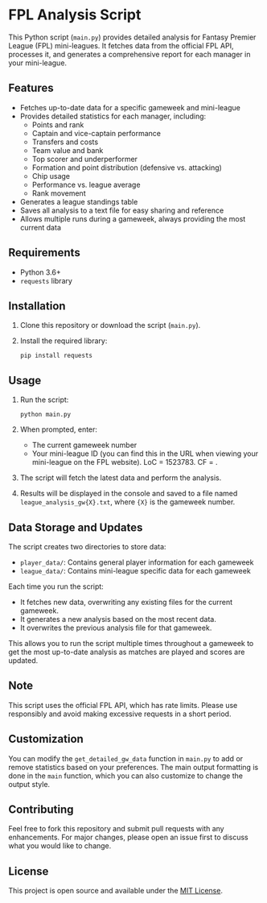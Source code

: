 # FPL Analysis Script

This Python script (`main.py`) provides detailed analysis for Fantasy Premier League (FPL) mini-leagues. It fetches data from the official FPL API, processes it, and generates a comprehensive report for each manager in your mini-league.

## Features

- Fetches up-to-date data for a specific gameweek and mini-league
- Provides detailed statistics for each manager, including:
  - Points and rank
  - Captain and vice-captain performance
  - Transfers and costs
  - Team value and bank
  - Top scorer and underperformer
  - Formation and point distribution (defensive vs. attacking)
  - Chip usage
  - Performance vs. league average
  - Rank movement
- Generates a league standings table
- Saves all analysis to a text file for easy sharing and reference
- Allows multiple runs during a gameweek, always providing the most current data

## Requirements

- Python 3.6+
- `requests` library

## Installation

1. Clone this repository or download the script (`main.py`).
2. Install the required library:

   ```
   pip install requests
   ```

## Usage

1. Run the script:

   ```
   python main.py
   ```

2. When prompted, enter:
   - The current gameweek number
   - Your mini-league ID (you can find this in the URL when viewing your mini-league on the FPL website). LoC = 1523783. CF = .

3. The script will fetch the latest data and perform the analysis.

4. Results will be displayed in the console and saved to a file named `league_analysis_gw{X}.txt`, where `{X}` is the gameweek number.

## Data Storage and Updates

The script creates two directories to store data:

- `player_data/`: Contains general player information for each gameweek
- `league_data/`: Contains mini-league specific data for each gameweek

Each time you run the script:
- It fetches new data, overwriting any existing files for the current gameweek.
- It generates a new analysis based on the most recent data.
- It overwrites the previous analysis file for that gameweek.

This allows you to run the script multiple times throughout a gameweek to get the most up-to-date analysis as matches are played and scores are updated.

## Note

This script uses the official FPL API, which has rate limits. Please use responsibly and avoid making excessive requests in a short period.

## Customization

You can modify the `get_detailed_gw_data` function in `main.py` to add or remove statistics based on your preferences. The main output formatting is done in the `main` function, which you can also customize to change the output style.

## Contributing

Feel free to fork this repository and submit pull requests with any enhancements. For major changes, please open an issue first to discuss what you would like to change.

## License

This project is open source and available under the [MIT License](https://opensource.org/licenses/MIT).
